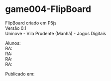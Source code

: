 # game004-FlipBoard
FlipBoard criado em P5js</br>
Versão 0.1</br>
Uninove - Vila Prudente (Manhã) - Jogos Digitais</br>

Alunos: </br>
 RA:</br> 
 RA:</br> 
 RA: </br>
RA: </br>

Publicado em:
